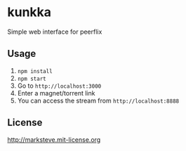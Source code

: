 kunkka
======

Simple web interface for peerflix

Usage
-----

1. `npm install`
2. `npm start`
3. Go to `http://localhost:3000`
4. Enter a magnet/torrent link
5. You can access the stream from `http://localhost:8888`

License
-------
http://marksteve.mit-license.org
